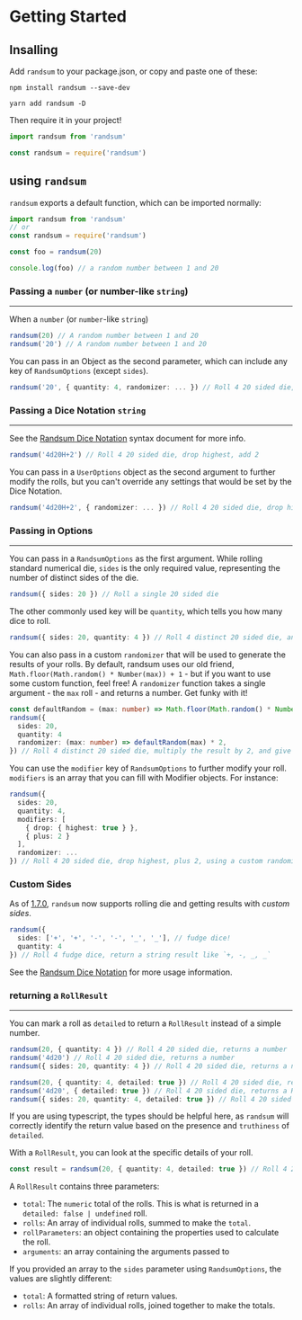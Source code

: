 # Getting Started

## Insalling

Add `randsum` to your package.json, or copy and paste one of these:

`npm install randsum --save-dev`

`yarn add randsum -D`

Then require it in your project!

```js
import randsum from 'randsum'

const randsum = require('randsum')
```

## using `randsum`

`randsum` exports a default function, which can be imported normally:

```ts
import randsum from 'randsum'
// or
const randsum = require('randsum')

const foo = randsum(20)

console.log(foo) // a random number between 1 and 20
```

### Passing a `number` (or number-like `string`)

---

When a `number` (or `number`-like `string`)

```ts
randsum(20) // A random number between 1 and 20
randsum('20') // A random number between 1 and 20
```

You can pass in an Object as the second parameter, which can include any key of `RandsumOptions` (except `sides`).

```ts
randsum('20', { quantity: 4, randomizer: ... }) // Roll 4 20 sided die, using a custom randomizer function
```

### Passing a Dice Notation `string`

---

See the [Randsum Dice Notation](https://github.com/alxjrvs/randsum/blob/main/RANDSUM_DICE_NOTATION.md) syntax document for more info.

```ts
randsum('4d20H+2') // Roll 4 20 sided die, drop highest, add 2
```

You can pass in a `UserOptions` object as the second argument to further modify the rolls, but you can't override any settings that would be set by the Dice Notation.

```ts
randsum('4d20H+2', { randomizer: ... }) // Roll 4 20 sided die, drop highest, add 2, using a custom randomizer function
```

### Passing in Options

---

You can pass in a `RandsumOptions` as the first argument. While rolling standard numerical die, `sides` is the only required value, representing the number of distinct sides of the die.

```ts
randsum({ sides: 20 }) // Roll a single 20 sided die
```

The other commonly used key will be `quantity`, which tells you how many dice to roll.

```ts
randsum({ sides: 20, quantity: 4 }) // Roll 4 distinct 20 sided die, and give me the total.
```

You can also pass in a custom `randomizer` that will be used to generate the results of your rolls. By default, randsum uses our old friend, `Math.floor(Math.random() * Number(max)) + 1` - but if you want to use some custom function, feel free! A `randomizer` function takes a single argument - the `max` roll - and returns a number. Get funky with it!

```ts
const defaultRandom = (max: number) => Math.floor(Math.random() * Number(max)) + 1
randsum({
  sides: 20,
  quantity: 4
  randomizer: (max: number) => defaultRandom(max) * 2,
}) // Roll 4 distinct 20 sided die, multiply the result by 2, and give me the total.
```

You can use the `modifier` key of `RandsumOptions` to further modify your roll. `modifiers` is an array that you can fill with Modifier objects. For instance:

```ts
randsum({
  sides: 20,
  quantity: 4,
  modifiers: [
    { drop: { highest: true } },
    { plus: 2 }
  ],
  randomizer: ...
}) // Roll 4 20 sided die, drop highest, plus 2, using a custom randomizer function
```

### Custom Sides

As of [1.7.0](https://github.com/alxjrvs/randsum/releases/tag/v1.7.0), `randsum` now supports rolling die and getting results with _custom sides_.

```ts
randsum({
  sides: ['+', '+', '-', '-', '_', '_'], // fudge dice!
  quantity: 4
}) // Roll 4 fudge dice, return a string result like `+, -, _, _`
```

See the [Randsum Dice Notation](https://github.com/alxjrvs/randsum/blob/main/RANDSUM_DICE_NOTATION.md) for more usage information.

### returning a `RollResult`

---

You can mark a roll as `detailed` to return a `RollResult` instead of a simple number.

```ts
randsum(20, { quantity: 4 }) // Roll 4 20 sided die, returns a number
randsum('4d20') // Roll 4 20 sided die, returns a number
randsum({ sides: 20, quantity: 4 }) // Roll 4 20 sided die, returns a number

randsum(20, { quantity: 4, detailed: true }) // Roll 4 20 sided die, returns a RollResult
randsum('4d20', { detailed: true }) // Roll 4 20 sided die, returns a RollResult
randsum({ sides: 20, quantity: 4, detailed: true }) // Roll 4 20 sided die, returns a RollResult
```

If you are using typescript, the types should be helpful here, as `randsum` will correctly identify the return value based on the presence and `truthiness` of `detailed`.

With a `RollResult`, you can look at the specific details of your roll.

```ts
const result = randsum(20, { quantity: 4, detailed: true }) // Roll 4 20 sided die, returns a RollResult
```

A `RollResult` contains three parameters:

- `total`: The `numeric` total of the rolls. This is what is returned in a `detailed: false | undefined` roll.
- `rolls`: An array of individual rolls, summed to make the `total`.
- `rollParameters`: an object containing the properties used to calculate the roll.
- `arguments`: an array containing the arguments passed to

If you provided an array to the `sides` parameter using `RandsumOptions`, the values are slightly different:

- `total`: A formatted string of return values.
- `rolls`: An array of individual rolls, joined together to make the totals.
